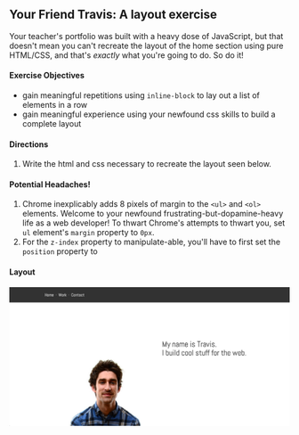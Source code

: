 ## Your Friend Travis: A layout exercise

Your teacher's portfolio was built with a heavy dose of JavaScript, but that doesn't mean you can't recreate the layout of the home section using pure HTML/CSS, and that's *exactly* what you're going to do. So do it!

#### Exercise Objectives

- gain meaningful repetitions using `inline-block` to lay out a list of elements in a row
- gain meaningful experience using your newfound css skills to build a complete layout

#### Directions

1. Write the html and css necessary to recreate the layout seen below.

#### Potential Headaches!

1. Chrome inexplicably adds 8 pixels of margin to the `<ul>` and `<ol>` elements. Welcome to your newfound frustrating-but-dopamine-heavy life as a web developer! To thwart Chrome's attempts to thwart you, set `ul` element's `margin` property to `0px`.
1. For the `z-index` property to manipulate-able, you'll have to first set the `position` property to 

#### Layout

![image](your_friend_travis_mockup.png)
